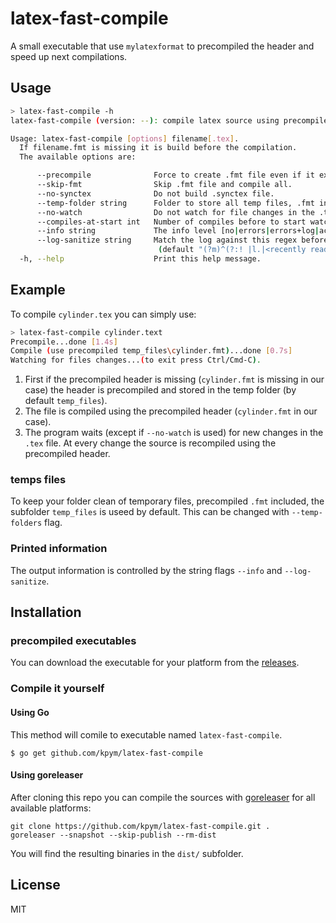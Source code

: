 # latex-fast-compile

A small executable that use `mylatexformat` to precompiled the header and speed up next compilations.

## Usage

```bash
> latex-fast-compile -h
latex-fast-compile (version: --): compile latex source using precompiled header.

Usage: latex-fast-compile [options] filename[.tex].
  If filename.fmt is missing it is build before the compilation.
  The available options are:

      --precompile              Force to create .fmt file even if it exists.
      --skip-fmt                Skip .fmt file and compile all.
      --no-synctex              Do not build .synctex file.
      --temp-folder string      Folder to store all temp files, .fmt included. (default "temp_files")
      --no-watch                Do not watch for file changes in the .tex file.
      --compiles-at-start int   Number of compiles before to start watching. (default 1)
      --info string             The info level [no|errors|errors+log|actions|debug]. (default "actions")
      --log-sanitize string     Match the log against this regex before display, or display all if empty.
                                 (default "(?m)^(?:! |l.|<recently read> ).*$")
  -h, --help                    Print this help message.
```

## Example

To compile `cylinder.tex` you can simply use:

```bash
> latex-fast-compile cylinder.text
Precompile...done [1.4s]
Compile (use precompiled temp_files\cylinder.fmt)...done [0.7s]
Watching for files changes...(to exit press Ctrl/Cmd-C).
```

1. First if the precompiled header is missing (`cylinder.fmt` is missing in our case) the header is precompiled and stored in the temp folder (by default `temp_files`).
2. The file is compiled using the precompiled header (`cylinder.fmt` in our case).
3. The program waits (except if `--no-watch` is used) for new changes in the `.tex` file. At every change the source is recompiled using the precompiled header.


### temps files

To keep your folder clean of temporary files, precompiled `.fmt` included, the subfolder `temp_files` is useed by default. This can be changed with `--temp-folders` flag.

### Printed information

The output information is controlled by the string flags `--info` and `--log-sanitize`.

## Installation

### precompiled executables

You can download the executable for your platform from the [releases](https://github.com/kpym/latex-fast-compile/releases).

### Compile it yourself

#### Using Go

This method will comile to executable named `latex-fast-compile`.

```shell
$ go get github.com/kpym/latex-fast-compile
```

#### Using goreleaser

After cloning this repo you can compile the sources with [goreleaser](https://github.com/goreleaser/goreleaser/) for all available platforms:

```shell
git clone https://github.com/kpym/latex-fast-compile.git .
goreleaser --snapshot --skip-publish --rm-dist
```

You will find the resulting binaries in the `dist/` subfolder.

## License

MIT
